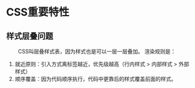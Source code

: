 # CSS重要特性

## 样式层叠问题
&ensp;&ensp;&ensp;&ensp;
CSS叫层叠样式表，因为样式也是可以一层一层叠加。
渲染规则是：
1. 就近原则：引入方式离标签越近，优先级越高（行内样式 > 内部样式 > 外部样式）  
2. 顺序覆盖：因为代码顺序执行，代码中更靠后的样式覆盖前面的样式。